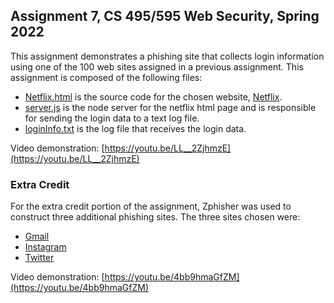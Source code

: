 ## Assignment 7, CS 495/595 Web Security, Spring 2022

This assignment demonstrates a phishing site that collects login information using one of the 100 web sites assigned in a previous assignment. This assignment is composed of the following files:

* [Netflix.html](Netflix.html) is the source code for the chosen website, [Netflix](https://www.netflix.com/login).
* [server.js](server.js) is the node server for the netflix html page and is responsible for sending the login data to a text log file.
* [loginInfo.txt](loginInfo.txt) is the log file that receives the login data.

Video demonstration: [https://youtu.be/LL__2ZjhmzE](https://youtu.be/LL__2ZjhmzE)

### Extra Credit

For the extra credit portion of the assignment, Zphisher was used to construct three additional phishing sites. The three sites chosen were:
* [Gmail](https://accounts.google.com/signin/v2/identifier?flowName=GlifWebSignIn&flowEntry=ServiceLogin)
* [Instagram](https://www.instagram.com/accounts/login/)
* [Twitter](https://twitter.com/i/flow/login)

Video demonstration: [https://youtu.be/4bb9hmaGfZM](https://youtu.be/4bb9hmaGfZM)
